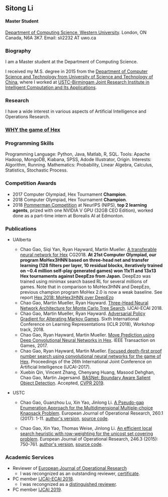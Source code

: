 ## Sitong Li
#### Master Student

[Department of Computing Science, Western University](https://www.csd.uwo.ca/).
London, ON
Canada, N6A 3K7.
Email: sli2232 AT uwo.ca

### Biography
I am a Master student at the Department of Computing Science. 

I received my M.S. degree in 2015 from the [Department of Computer Science and Technology from University of Science and Technology of China](http://cs.ustc.edu.cn), where I worked at [USTC-Birmingam Joint Research Institute in Intelligent Computation and Its Applications](http://ubri.ustc.edu.cn/).


### Research 
I have a wide interest in various aspects of Artificial Intelligence and Operations Research.  

### [WHY the game of Hex](./WhyHex.md)

### Programming Skills
Programming Language: Python, Java, Matlab, R, SQL.
Tools: Apache Hadoop, MongoDB, Kiabana, SPSS, Adode Illustrator, Origin.
Interests: Algorithm, Running.
Mathematics: Probability, Linear Algebra, Calculus, Statistics, Stochastic Process.

### Competition Awards
 - 2017 Computer Olympiad, Hex Tournament **Champion**. 
 - 2018 Computer Olympiad, Hex Tournament **Champion**. 
 - 2018 [Pommerman Competition](https://www.pommerman.com/) at NeurIPS (NIPS), **top 2 learning agents**, prized with one NVIDIA V GPU (32GB CEO Edition), worked done as a part-time intern at Borealis AI at Edmonton.  

### Publications 

+ UAlberta
    + Chao Gao, Siqi Yan, Ryan Hayward, Martin Mueller. [A transferable neural network for Hex](https://webdocs.cs.ualberta.ca/~mmueller/ps/2018/2018-cg-transferable-network.pdf) CG2018. **At 21st Computer Olympiad, our program MoHex3HNN based on three-head net and transfer learning (128 filters per layer, 10 residual blocks, iteratively trained on ~0.4 million self-play generated games) won 11x11 and 13x13 Hex tournaments against DeepEzo from Japan.** DeepEzo was trained using minimax search based RL for several millions of games. Note that in comparison to MoHex3HNN and DeepEzo, previous champion program MoHex 2.0 is now a weak baseline. See report [Hex 2018: MoHex3HNN over DeepEzo](http://webdocs.cs.ualberta.ca/~hayward/papers/taiwan18.pdf)
    + Chao Gao, Martin Mueller, Ryan Hayward. [Three-Head Neural Network Architecture for Monte Carlo Tree Search](https://www.ijcai.org/proceedings/2018/0523.pdf). IJCAI-ECAI 2018.  
    + Chao Gao, Martin Mueller, Ryan Hayward. [Adversarial Policy Gradient for Alterating Markov Games](https://openreview.net/forum?id=ByINFNJDz). Sixth International Conference on Learning Representations (ICLR 2018), Workshop track, 2018.  
    + Chao Gao, Ryan Hayward, Martin Mueller. [Move Prediction using Deep Convolutional Neural Networks in Hex](https://ieeexplore.ieee.org/document/8226781/). IEEE Transaction on Games, 2017. 
    + Chao Gao, Ryan Hayward, Martin Mueller. [Focused depth-first proof number search using convolutional neural networks for the game of Hex](https://www.ijcai.org/proceedings/2017/513). Proceedings of the 26th International Joint Conference on Artificial Intelligence (IJCAI-2017). 
    + Xuebin Qin, Vincent Zhang, Chenyang Huang, Masood Dehghan, Chao Gao, Martin Jagersand. [BASNet: Boundary Aware Salient Object Detection](#). Accepted, [CVPR 2019](http://cvpr2019.thecvf.com/). 
    
+ USTC
    + Chao Gao, Guanzhou Lu, Xin Yao, Jinlong Li. [A Pseudo-gap Enumeration Approach for the Multidimensional Multiple-choice Knapsack Problem](https://www.sciencedirect.com/science/article/abs/pii/S0377221716309675). European Journal of Operational Research, 260.1 (2017): 1-11. [author's version](./posts/OR/IPGE.pdf), [source code](./posts/OR/mmkp_ipge.zip). 

    + Chao Gao, Xin Yao, Thomas Weise, Jinlong Li. [An efficient local search heuristic with row-weighting for the unicost set covering problem](https://www.sciencedirect.com/science/article/abs/pii/S0377221715004282). European Journal of Operational Research, 246.3 (2015): 750-761. [author's version](./posts/OR/RWLS.pdf),  [source code](./posts/OR/scp.zip).

### Academic Services
- Reviewer of [European Journal of Operational Research](https://www.journals.elsevier.com/european-journal-of-operational-research/)
   - I was recongnized as an outstanding reviewer, [certificate](OutstandingReviewerEJOR.pdf).
- PC member [IJCAI-ECAI 2018](https://www.ijcai-18.org/).
   - I was recongnized as a [distinguished reviewer](https://www.ijcai-18.org/distinguished-members/).  
- PC member [IJCAI 2019](https://ijcai19.org/).



<script type="text/javascript" id="clustrmaps" src="//cdn.clustrmaps.com/map_v2.js?d=ks1HHRx40JDqCQpww-aK6hlG-ujd51WX5oytEVIXeQs&cl=ffffff&w=a">

</script>

